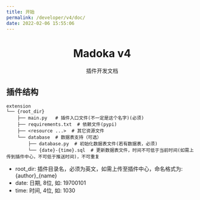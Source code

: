 ```yaml
---
title: 开始
permalink: /developer/v4/doc/
date: 2022-02-06 15:55:06
---
```


<div align="center">

# Madoka v4

插件开发文档

</div>

## 插件结构

```
extension
└── {root_dir}
    ├── main.py   # 插件入口文件(不一定是这个名字)(必须)
    ├── requirements.txt  # 依赖文件(pypi)
    ├── <resource ...>  # 其它资源文件
    └── database  # 数据表支持（可选）
        ├── database.py  # 初始化数据表文件(若有数据表，必须)
        └── {date}-{time}.sql  # 更新数据表文件，时间不可低于当前时间(如需上传到插件中心，不可低于推送时间)，不可重复
```

- root_dir: 插件目录名，必须为英文，如需上传至插件中心，命名格式为: {author}_{name}
- date: 日期, 8位, 如: 19700101
- time: 时间, 4位, 如: 1030
